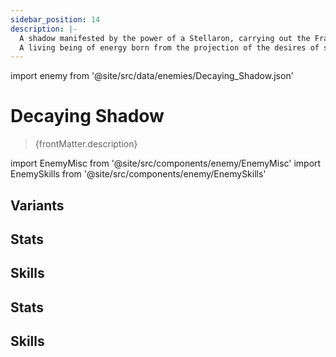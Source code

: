 ```yaml
---
sidebar_position: 14
description: |-
  A shadow manifested by the power of a Stellaron, carrying out the Fragmentum's unceasing will to expand.
  A living being of energy born from the projection of the desires of sentient lifeforms into the Fragmentum, akin to a pearl created from a single grain of sand. However, the desire that drove it has long since been twisted and distorted.
---
```


import enemy from '@site/src/data/enemies/Decaying_Shadow.json'

# Decaying Shadow
<blockquote>{frontMatter.description}</blockquote>

import EnemyMisc from '@site/src/components/enemy/EnemyMisc'
import EnemySkills from '@site/src/components/enemy/EnemySkills'

## Variants

<Tabs queryString="variant">
<TabItem value='1' label='Decaying Shadow'>

<h2>Stats</h2>

<EnemyMisc enemy={enemy} variant={0} />

<h2>Skills</h2>

<EnemySkills enemy={enemy} variant={0} />
</TabItem>
<TabItem value='2' label='Decaying Shadow (Bug)'>

<h2>Stats</h2>

<EnemyMisc enemy={enemy} variant={1} />

<h2>Skills</h2>

<EnemySkills enemy={enemy} variant={1} />
</TabItem>
</Tabs>

